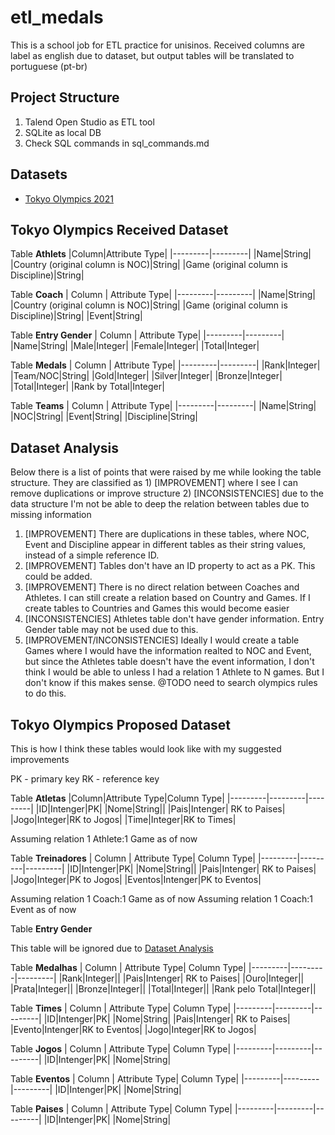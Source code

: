 # etl_medals

This is a school job for ETL practice for unisinos. Received columns are label as english due to dataset, but output tables will be translated to portuguese (pt-br)

## Project Structure

1. Talend Open Studio as ETL tool
2. SQLite as local DB
3. Check SQL commands in sql_commands.md

## Datasets

- [Tokyo Olympics 2021](https://www.kaggle.com/arjunprasadsarkhel/2021-olympics-in-tokyo)

## Tokyo Olympics Received Dataset

Table **Athlets**
|Column|Attribute Type| 
|---------|---------|
|Name|String|
|Country (original column is NOC)|String|
|Game (original column is Discipline)|String|

Table **Coach**
| Column | Attribute Type| 
|---------|---------|
|Name|String|
|Country (original column is NOC)|String|
|Game (original column is Discipline)|String|
|Event|String|

Table **Entry Gender**
| Column | Attribute Type| 
|---------|---------|
|Name|String|
|Male|Integer|
|Female|Integer|
|Total|Integer|

Table **Medals**
| Column | Attribute Type| 
|---------|---------|
|Rank|Integer|
|Team/NOC|String|
|Gold|Integer|
|Silver|Integer|
|Bronze|Integer|
|Total|Integer|
|Rank by Total|Integer|

Table **Teams**
| Column | Attribute Type| 
|---------|---------|
|Name|String|
|NOC|String|
|Event|String|
|Discipline|String|

## Dataset Analysis

Below there is a list of points that were raised by me while looking the table structure. They are classified as 1) [IMPROVEMENT] where I see I can remove duplications or improve structure 2) [INCONSISTENCIES] due to the data structure I'm not be able to deep the relation between tables due to missing information 

1. [IMPROVEMENT] There are duplications in these tables, where NOC, Event and Discipline appear in different tables as their string values, instead of a simple reference ID.
2. [IMPROVEMENT] Tables don't have an ID property to act as a PK. This could be added.
3. [IMPROVEMENT] There is no direct relation between Coaches and Athletes. I can still create a relation based on Country and Games. If I create tables to Countries and Games this would become easier
4. [INCONSISTENCIES] Athletes table don't have gender information. Entry Gender table may not be used due to this.
5. [IMPROVEMENT/INCONSISTENCIES] Ideally I would create a table Games where I would have the information realted to NOC and Event, but since the Athletes table doesn't have the event information, I don't think I would be able to unless I had a relation 1 Athlete to N games. But I don't know if this makes sense. @TODO need to search olympics rules to do this.


## Tokyo Olympics Proposed Dataset

This is how I think these tables would look like with my suggested improvements

PK - primary key
RK - reference key

Table **Atletas**
|Column|Attribute Type|Column Type| 
|---------|---------|---------|
|ID|Intenger|PK|
|Nome|String||
|Pais|Intenger| RK to Paises|
|Jogo|Integer|RK to Jogos|
|Time|Integer|RK to Times|

Assuming relation 1 Athlete:1 Game as of now

Table **Treinadores**
| Column | Attribute Type| Column Type| 
|---------|---------|---------|
|ID|Intenger|PK|
|Nome|String||
|Pais|Intenger| RK to Paises|
|Jogo|Integer|PK to Jogos|
|Eventos|Intenger|PK to Eventos|

Assuming relation 1 Coach:1 Game as of now
Assuming relation 1 Coach:1 Event as of now

Table **Entry Gender**

This table will be ignored due to [Dataset Analysis](#dataset-analysis)

Table **Medalhas**
| Column | Attribute Type| Column Type| 
|---------|---------|---------|
|Rank|Integer||
|Pais|Intenger| RK to Paises|
|Ouro|Integer||
|Prata|Integer||
|Bronze|Integer||
|Total|Integer||
|Rank pelo Total|Integer||

Table **Times**
| Column | Attribute Type| Column Type| 
|---------|---------|---------|
|ID|Intenger|PK|
|Nome|String|
|Pais|Intenger| RK to Paises|
|Evento|Intenger|RK to Eventos|
|Jogo|Integer|RK to Jogos|

Table **Jogos**
| Column | Attribute Type| Column Type| 
|---------|---------|---------|
|ID|Intenger|PK|
|Nome|String|

Table **Eventos**
| Column | Attribute Type| Column Type| 
|---------|---------|---------|
|ID|Intenger|PK|
|Nome|String|

Table **Paises**
| Column | Attribute Type| Column Type| 
|---------|---------|---------|
|ID|Intenger|PK|
|Nome|String|
